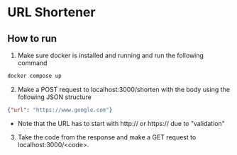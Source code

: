 # URL Shortener

## How to run
1. Make sure docker is installed and running and run the following command

```bash 
docker compose up
```

2. Make a POST request to localhost:3000/shorten with the body using the following JSON structure

```json
{"url": "https://www.google.com"}

```
- Note that the URL has to start with http:// or https:// due to "validation"

3. Take the code from the response and make a GET request to localhost:3000/\<code\>.
